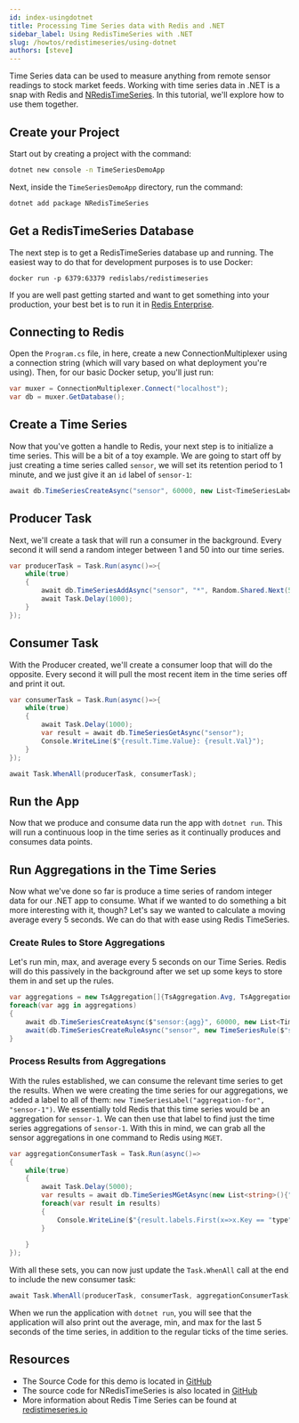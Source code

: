 ```yaml
---
id: index-usingdotnet
title: Processing Time Series data with Redis and .NET
sidebar_label: Using RedisTimeSeries with .NET
slug: /howtos/redistimeseries/using-dotnet
authors: [steve]
---
```


Time Series data can be used to measure anything from remote sensor readings to stock market feeds. Working with time series data in .NET is a snap with Redis and [NRedisTimeSeries](https://github.com/RedisTimeSeries/NRedisTimeSeries). In this tutorial, we'll explore how to use them together.

## Create your Project

Start out by creating a project with the command:

```bash
dotnet new console -n TimeSeriesDemoApp
```

Next, inside the `TimeSeriesDemoApp` directory, run the command: 

```bash
dotnet add package NRedisTimeSeries
```

## Get a RedisTimeSeries Database

The next step is to get a RedisTimeSeries database up and running. The easiest way to do that for development purposes is to use Docker:

```
docker run -p 6379:63379 redislabs/redistimeseries
```

If you are well past getting started and want to get something into your production, your best bet is to run it in [Redis Enterprise](/howtos/redistimeseries/getting-started).

## Connecting to Redis

Open the `Program.cs` file, in here, create a new ConnectionMultiplexer using a connection string (which will vary based on what deployment you're using). Then, for our basic Docker setup, you'll just run:

```csharp
var muxer = ConnectionMultiplexer.Connect("localhost");
var db = muxer.GetDatabase();
```

## Create a Time Series

Now that you've gotten a handle to Redis, your next step is to initialize a time series. This will be a bit of a toy example. We are going to start off by just creating a time series called `sensor`, we will set its retention period to 1 minute, and we just give it an `id` label of `sensor-1`:

```csharp
await db.TimeSeriesCreateAsync("sensor", 60000, new List<TimeSeriesLabel>{new TimeSeriesLabel("id", "sensor-1")});
```

## Producer Task

Next, we'll create a task that will run a consumer in the background. Every second it will send a random integer between 1 and 50 into our time series.

```csharp
var producerTask = Task.Run(async()=>{
    while(true)
    {
        await db.TimeSeriesAddAsync("sensor", "*", Random.Shared.Next(50));
        await Task.Delay(1000);
    }    
});
```

## Consumer Task

With the Producer created, we'll create a consumer loop that will do the opposite. Every second it will pull the most recent item in the time series off and print it out.

```csharp
var consumerTask = Task.Run(async()=>{
    while(true)
    {
        await Task.Delay(1000);
        var result = await db.TimeSeriesGetAsync("sensor");
        Console.WriteLine($"{result.Time.Value}: {result.Val}");
    }
});

await Task.WhenAll(producerTask, consumerTask);
```

## Run the App

Now that we produce and consume data run the app with `dotnet run`. This will run a continuous loop in the time series as it continually produces and consumes data points.

## Run Aggregations in the Time Series

Now what we've done so far is produce a time series of random integer data for our .NET app to consume. What if we wanted to do something a bit more interesting with it, though? Let's say we wanted to calculate a moving average every 5 seconds. We can do that with ease using Redis TimeSeries.

### Create Rules to Store Aggregations

Let's run min, max, and average every 5 seconds on our Time Series. Redis will do this passively in the background after we set up some keys to store them in and set up the rules. 

```csharp
var aggregations = new TsAggregation[]{TsAggregation.Avg, TsAggregation.Min, TsAggregation.Max};
foreach(var agg in aggregations)
{
    await db.TimeSeriesCreateAsync($"sensor:{agg}", 60000, new List<TimeSeriesLabel>{new ("type", agg.ToString()), new("aggregation-for", "sensor-1")});
    await(db.TimeSeriesCreateRuleAsync("sensor", new TimeSeriesRule($"sensor:{agg}", 5000, agg)));
}
```

### Process Results from Aggregations

With the rules established, we can consume the relevant time series to get the results. When we were creating the time series for our aggregations, we added a label to all of them: `new TimeSeriesLabel("aggregation-for", "sensor-1")`. We essentially told Redis that this time series would be an aggregation for `sensor-1`. We can then use that label to find just the time series aggregations of `sensor-1`. With this in mind, we can grab all the sensor aggregations in one command to Redis using `MGET`.

```csharp
var aggregationConsumerTask = Task.Run(async()=>
{
    while(true)
    {
        await Task.Delay(5000);
        var results = await db.TimeSeriesMGetAsync(new List<string>(){"aggregation-for=sensor-1"}, true);
        foreach(var result in results)
        {
            Console.WriteLine($"{result.labels.First(x=>x.Key == "type").Value}: {result.value.Val}");
        }        
        
    }
});
```

With all these sets, you can now just update the `Task.WhenAll` call at the end to include the new consumer task:

```csharp
await Task.WhenAll(producerTask, consumerTask, aggregationConsumerTask);
```

When we run the application with `dotnet run`, you will see that the application will also print out the average, min, and max for the last 5 seconds of the time series, in addition to the regular ticks of the time series.

## Resources

* The Source Code for this demo is located in [GitHub](https://github.com/redis-developer/redis-time-series-demo-dotnet)
* The source code for NRedisTimeSeries is also located in [GitHub](https://github.com/redistimeseries/nredistimeseries)
* More information about Redis Time Series can be found at [redistimeseries.io](https://redistimeseries.io/)